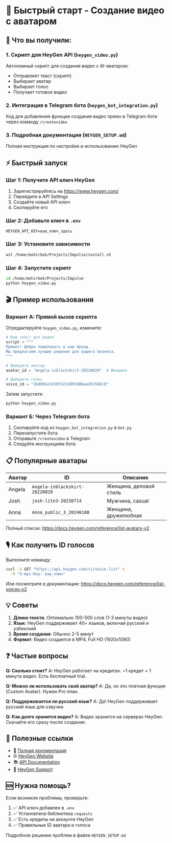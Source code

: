 # 🚀 Быстрый старт - Создание видео с аватаром

## 📝 Что вы получили:

### 1. **Скрипт для HeyGen API** (`heygen_video.py`)
Автономный скрипт для создания видео с AI-аватаром:
- Отправляет текст (скрипт)
- Выбирает аватар
- Выбирает голос
- Получает готовое видео

### 2. **Интеграция в Telegram бота** (`heygen_bot_integration.py`)
Код для добавления функции создания видео прямо в Telegram боте через команду `/createvideo`

### 3. **Подробная документация** (`HEYGEN_SETUP.md`)
Полная инструкция по настройке и использованию HeyGen

## ⚡ Быстрый запуск

### Шаг 1: Получите API ключ HeyGen
1. Зарегистрируйтесь на https://www.heygen.com/
2. Перейдите в API Settings
3. Создайте новый API ключ
4. Скопируйте его

### Шаг 2: Добавьте ключ в `.env`
```env
HEYGEN_API_KEY=ваш_ключ_здесь
```

### Шаг 3: Установите зависимости
```bash
wsl /home/mohirbek/Projects/Impulse/install.sh
```

### Шаг 4: Запустите скрипт
```bash
cd /home/mohirbek/Projects/Impulse
python heygen_video.py
```

## 🎬 Пример использования

### Вариант А: Прямой вызов скрипта

Отредактируйте `heygen_video.py`, измените:

```python
# Ваш текст для видео
script = """
Привет! Добро пожаловать в наш бренд.
Мы предлагаем лучшие решения для вашего бизнеса.
"""

# Выберите аватар
avatar_id = "Angela-inblackskirt-20220820"  # Женщина

# Выберите голос
voice_id = "1bd001e7e50f421d891986aad5158bc8"
```

Затем запустите:
```bash
python heygen_video.py
```

### Вариант Б: Через Telegram бота

1. Скопируйте код из `heygen_bot_integration.py` в `bot.py`
2. Перезапустите бота
3. Отправьте `/createvideo` в Telegram
4. Следуйте инструкциям бота

## 📋 Популярные аватары

| Аватар | ID | Описание |
|--------|-------|----------|
| Angela | `Angela-inblackskirt-20220820` | Женщина, деловой стиль |
| Josh | `josh-lite3-20230714` | Мужчина, casual |
| Anna | `Anna_public_3_20240108` | Женщина, дружелюбная |

Полный список: https://docs.heygen.com/reference/list-avatars-v2

## 🎙️ Как получить ID голосов

Выполните команду:
```bash
curl -X GET "https://api.heygen.com/v1/voice.list" \
  -H "X-Api-Key: ваш_ключ"
```

Или посмотрите в документации: https://docs.heygen.com/reference/list-voices-v2

## 💡 Советы

1. **Длина текста**: Оптимально 100-500 слов (1-3 минуты видео)
2. **Язык**: HeyGen поддерживает 40+ языков, включая русский и узбекский
3. **Время создания**: Обычно 2-5 минут
4. **Формат**: Видео создается в MP4, Full HD (1920x1080)

## ❓ Частые вопросы

**Q: Сколько стоит?**
A: HeyGen работает на кредитах. ~1 кредит = 1 минута видео. Есть бесплатный trial.

**Q: Можно ли использовать свой аватар?**
A: Да, но это платная функция (Custom Avatar). Нужен Pro план.

**Q: Поддерживается ли русский язык?**
A: Да! HeyGen поддерживает русский язык для озвучки.

**Q: Как долго хранится видео?**
A: Видео хранится на серверах HeyGen. Скачайте его сразу после создания.

## 🔗 Полезные ссылки

- 📖 [Полная документация](HEYGEN_SETUP.md)
- 🌐 [HeyGen Website](https://www.heygen.com/)
- 📚 [API Documentation](https://docs.heygen.com/)
- 💬 [HeyGen Support](https://help.heygen.com/)

## 🆘 Нужна помощь?

Если возникли проблемы, проверьте:
1. ✅ API ключ добавлен в `.env`
2. ✅ Установлена библиотека `requests`
3. ✅ Есть кредиты на аккаунте HeyGen
4. ✅ Правильные ID аватара и голоса

Подробное решение проблем в файле `HEYGEN_SETUP.md`
